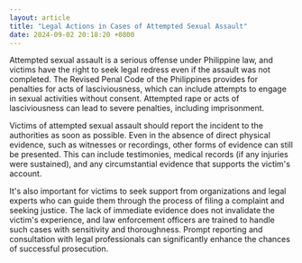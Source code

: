 ```yaml
---
layout: article
title: "Legal Actions in Cases of Attempted Sexual Assault"
date: 2024-09-02 20:18:20 +0800
---
```


<p>Attempted sexual assault is a serious offense under Philippine law, and victims have the right to seek legal redress even if the assault was not completed. The Revised Penal Code of the Philippines provides for penalties for acts of lasciviousness, which can include attempts to engage in sexual activities without consent. Attempted rape or acts of lasciviousness can lead to severe penalties, including imprisonment.</p><p>Victims of attempted sexual assault should report the incident to the authorities as soon as possible. Even in the absence of direct physical evidence, such as witnesses or recordings, other forms of evidence can still be presented. This can include testimonies, medical records (if any injuries were sustained), and any circumstantial evidence that supports the victim's account.</p><p>It's also important for victims to seek support from organizations and legal experts who can guide them through the process of filing a complaint and seeking justice. The lack of immediate evidence does not invalidate the victim's experience, and law enforcement officers are trained to handle such cases with sensitivity and thoroughness. Prompt reporting and consultation with legal professionals can significantly enhance the chances of successful prosecution.</p>